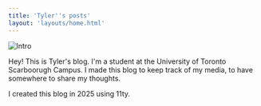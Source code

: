 ```yaml
---
title: 'Tyler''s posts'
layout: 'layouts/home.html'
---
```


![Intro](/images/header-2025-06-27)

Hey! This is Tyler's blog. I'm a student at the University of Toronto 
Scarboorugh Campus. I made this blog to keep track of my media, to have 
somewhere to share my thoughts.

I created this blog in 2025 using 11ty. 